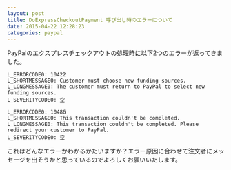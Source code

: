 ```yaml
---
layout: post
title: DoExpressCheckoutPayment 呼び出し時のエラーについて
date: 2015-04-22 12:28:23
categories: paypal
---
```

<p>PayPalのエクスプレスチェックアウトの処理時に以下2つのエラーが返ってきました。</p>

```
L_ERRORCODE0: 10422
L_SHORTMESSAGE0: Customer must choose new funding sources.
L_LONGMESSAGE0: The customer must return to PayPal to select new funding sources.
L_SEVERITYCODE0: 空
```



```
L_ERRORCODE0: 10486
L_SHORTMESSAGE0: This transaction couldn't be completed.
L_LONGMESSAGE0: This transaction couldn't be completed. Please redirect your customer to PayPal.
L_SEVERITYCODE0: 空
```

<p>これはどんなエラーかわかるかたいますか？エラー原因に合わせて注文者にメッセージを出そうかと思っているのでよろしくお願いいたします。</p>
